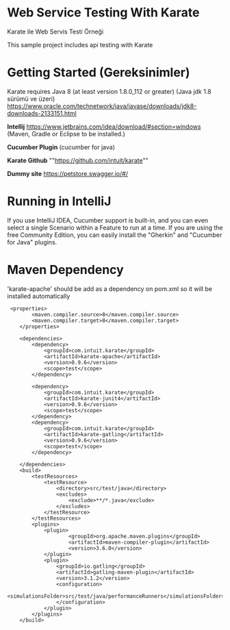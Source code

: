 # Web Service Testing With Karate
Karate ile Web Servis Testi Örneği

This sample project includes api testing with Karate

# Getting Started (Gereksinimler)
Karate requires Java 8 (at least version 1.8.0_112 or greater) (Java jdk 1.8 sürümü ve üzeri)
https://www.oracle.com/technetwork/java/javase/downloads/jdk8-downloads-2133151.html

**Intellij**
https://www.jetbrains.com/idea/download/#section=windows (Maven, Gradle or Eclipse to be installed.)

**Cucumber Plugin**
(cucumber for java)

**Karate Github**
""https://github.com/intuit/karate""

**Dummy site**
https://petstore.swagger.io/#/

# Running in IntelliJ
If you use IntelliJ IDEA, Cucumber support is built-in, and you can even select a single Scenario within a Feature to run at a time.
If you are using the free Community Edition, you can easily install the "Gherkin" and "Cucumber for Java" plugins.

# Maven Dependency
'karate-apache' should be add as a dependency on pom.xml so it will be installed automatically
```
 <properties>
        <maven.compiler.source>8</maven.compiler.source>
        <maven.compiler.target>8</maven.compiler.target>
    </properties>

    <dependencies>
        <dependency>
            <groupId>com.intuit.karate</groupId>
            <artifactId>karate-apache</artifactId>
            <version>0.9.6</version>
            <scope>test</scope>
        </dependency>

        <dependency>
            <groupId>com.intuit.karate</groupId>
            <artifactId>karate-junit4</artifactId>
            <version>0.9.6</version>
            <scope>test</scope>
        </dependency>
        <dependency>
            <groupId>com.intuit.karate</groupId>
            <artifactId>karate-gatling</artifactId>
            <version>0.9.6</version>
            <scope>test</scope>
        </dependency>

    </dependencies>
    <build>
        <testResources>
            <testResource>
                <directory>src/test/java</directory>
                <excludes>
                    <exclude>**/*.java</exclude>
                </excludes>
            </testResource>
        </testResources>
        <plugins>
            <plugin>
                    <groupId>org.apache.maven.plugins</groupId>
                    <artifactId>maven-compiler-plugin</artifactId>
                    <version>3.6.0</version>
            </plugin>
            <plugin>
                <groupId>io.gatling</groupId>
                <artifactId>gatling-maven-plugin</artifactId>
                <version>3.1.2</version>
                <configuration>
                    <simulationsFolder>src/test/java/performanceRunners</simulationsFolder>
                </configuration>
            </plugin>
        </plugins>
    </build>

```
